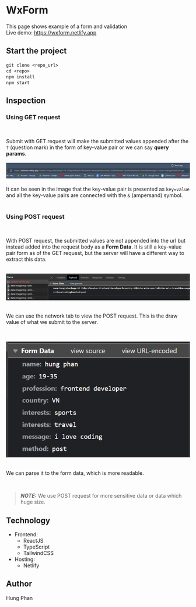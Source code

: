 # WxForm

This page shows example of a form and validation<br/>
Live demo: https://wxform.netlify.app

## Start the project

```
git clone <repo_url>
cd <repo>
npm install
npm start
```

## Inspection

### Using GET request

<br/>

Submit with GET request will make the submitted values appended after the `?` (question mark) in the form of key-value pair or we can say <b>query params</b>.<br/>
<br/>
![screenshot of GET request example](/src/assets/img/getrequestexample.png)
<br/>
<br/>
It can be seen in the image that the key-value pair is presented as `key=value` and all the key-value pairs are connected with the `&` (ampersand) symbol. <br/>
<br/>

### Using POST request

<br/>

With POST request, the submitted values are not appended into the url but instead added into the request body as a <b>Form Data</b>. It is still a key-value pair form as of the GET request, but the server will have a different way to extract this data.
<br/>
<br/>

![screenshot of POST request example](/src/assets/img/postrequestexample1.png)
<br/>
<br/>

We can use the network tab to view the POST request. This is the draw value of what we submit to the server.
<br/>

<br/>

![screenshot of POST request example](/src/assets/img/postrequestexample2.png)
<br/>
<br/>

We can parse it to the form data, which is more readable.
<br/>

<br/>

> **_NOTE:_** We use POST request for more sensitive data or data which huge size.

## Technology

- Frontend:
  - ReactJS
  - TypeScript
  - TailwindCSS
- Hosting:
  - Netlify

## Author

Hung Phan
